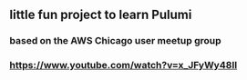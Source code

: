 ## little fun project to learn Pulumi

### based on the AWS Chicago user meetup group

### https://www.youtube.com/watch?v=x_JFyWy48II

